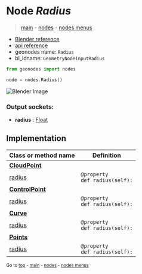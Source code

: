 # Node *Radius*

> [main](../index.md) - [nodes](nodes.md) - [nodes menus](nodes_menus.md)

- [Blender reference](https://docs.blender.org/manual/en/latest/modeling/geometry_nodes/input/radius.html)
- [api reference](https://docs.blender.org/api/current/bpy.types.GeometryNodeInputRadius.html)
- geonodes name: `Radius`
- bl_idname: `GeometryNodeInputRadius`

```python
from geonodes import nodes

node = nodes.Radius()
```

![Blender Image](https://docs.blender.org/manual/en/latest/_images/node-types_GeometryNodeInputRadius.webp)

### Output sockets:

- **radius** : [Float](Float.md)

## Implementation

| Class or method name | Definition |
|----------------------|------------|
| **[CloudPoint](CloudPoint.md)** |
| [radius](CloudPoint.md#radius) | `@property`<br> `def radius(self):` |
| **[ControlPoint](ControlPoint.md)** |
| [radius](ControlPoint.md#radius) | `@property`<br> `def radius(self):` |
| **[Curve](Curve.md)** |
| [radius](Curve.md#radius) | `@property`<br> `def radius(self):` |
| **[Points](Points.md)** |
| [radius](Points.md#radius) | `@property`<br> `def radius(self):` |

<sub>Go to [top](#node-Radius) - [main](../index.md) - [nodes](nodes.md) - [nodes menus](nodes_menus.md)</sub>

